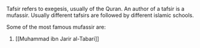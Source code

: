 Tafsir refers to exegesis, usually of the Quran. An author of a tafsir is a mufassir. Usually different tafsirs are followed by different islamic schools.

Some of the most famous mufassir are:
1.  [[Muhammad ibn Jarir al-Tabari]]